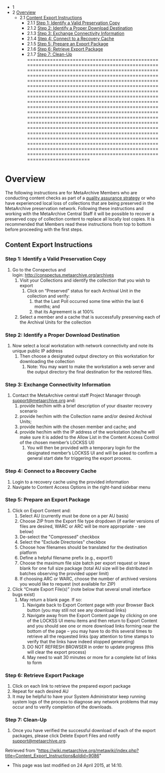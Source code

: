 
* 1
* 2 [Overview](#ContentExportInstructions-Overview)
	+ 2.1 [Content Export Instructions](#ContentExportInstructions-ContentExportInstructions)
		- 2.1.1 [Step 1: Identify a Valid Preservation Copy](#ContentExportInstructions-Step1:IdentifyaValidPreservationCopy)
		- 2.1.2 [Step 2: Identify a Proper Download Destination](#ContentExportInstructions-Step2:IdentifyaProperDownloadDestination)
		- 2.1.3 [Step 3: Exchange Connectivity Information](#ContentExportInstructions-Step3:ExchangeConnectivityInformation)
		- 2.1.4 [Step 4: Connect to a Recovery Cache](#ContentExportInstructions-Step4:ConnecttoaRecoveryCache)
		- 2.1.5 [Step 5: Prepare an Export Package](#ContentExportInstructions-Step5:PrepareanExportPackage)
		- 2.1.6 [Step 6: Retrieve Export Package](#ContentExportInstructions-Step6:RetrieveExportPackage)
		- 2.1.7 [Step 7: Clean-Up](#ContentExportInstructions-Step7:Clean-Up)
================================================================================================================================================================================================================================================================================================================================================================================================================================================================================================================================================================================================================================================================================================================================================================================================================================================================================================================================

Overview
========

The following instructions are for MetaArchive Members who are conducting content checks as part of a [quality assurance strategy](/public-documentation/MetaArchive-Cooperative/Technical-Workflows/MetaArchive-Quality-Assurance-Strategy) or who have experienced local loss of collections that are being preserved in the MetaArchive preservation network. Following these instructions and working with the MetaArchive Central Staff it will be possible to recover a preserved copy of collection content to replace all locally lost copies. It is recommended that Members read these instructions from top to bottom before proceeding with the first steps.

Content Export Instructions
---------------------------

### Step 1: Identify a Valid Preservation Copy

1. Go to the Conspectus and login: <http://conspectus.metaarchive.org/archives>
	1. Visit your Collections and identify the collection that you wish to export
		1. Click on “Preserved” status for each Archival Unit in the collection and verify:
			1. that the Last Poll occurred some time within the last 6 months; and
			2. that its Agreement is at 100%
	2. Select a member and a cache that is successfully preserving each of the Archival Units for the collection

### Step 2: Identify a Proper Download Destination

1. Now select a local workstation with network connectivity and note its unique public IP address
	1. Then choose a designated output directory on this workstation for downloading the collection
		1. Note: You may want to make the workstation a web server and the output directory the final destination for the restored files.

### Step 3: Exchange Connectivity Information

1. Contact the MetaArchive central staff Project Manager through [support@metaarchive.org](mailto:support@metaarchive.org) and:
	1. provide her/him with a brief description of your disaster recovery scenario
	2. provide her/him with the Collection name and/or desired Archival Units;
	3. provide her/him with the chosen member and cache; and
	4. provide her/him with the IP address of the workstation (she/he will make sure it is added to the Allow List in the Content Access Control of the chosen member’s LOCKSS UI)
		1. You will then be provided with a temporary login for the designated member’s LOCKSS UI and will be asked to confirm a general start date for triggering the export process.

### Step 4: Connect to a Recovery Cache

1. Login to a recovery cache using the provided information
2. Navigate to Content Access Options in the right-hand sidebar menu

### Step 5: Prepare an Export Package

1. Click on Export Content and:
	1. Select AU (currently must be done on a per AU basis)
	2. Choose ZIP from the Export file type dropdown (if earlier versions of files are desired, WARC or ARC will be more appropriate - see below)
	3. De-select the "Compressed" checkbox
	4. Select the "Exclude Directories" checkbox
	5. Choose how filenames should be translated for the destination platform
	6. Define a helpful filename prefix (e.g., export1)
	7. Choose the maximum file size batch per export request or leave blank for one full size package (total AU size will be distributed in batches observing the provided upper limit)
	8. If choosing ARC or WARC, choose the number of archived versions you would like to request (not available for ZIP)
2. Click “Create Export File(s)” (note below that several small interface bugs exist)
	1. May return a blank page. If so:
		1. Navigate back to Export Content page with your Browser Back button (you may still not see any download links)
		2. Navigate away from the Export Content page by clicking on one of the LOCKSS UI menu items and then return to Export Content and you should see one or more download links forming near the bottom of the page – you may have to do this several times to retrieve all the requested links (pay attention to time stamps to verify that the links have indeed stopped generating)
		3. DO NOT REFRESH BROWSER in order to update progress (this will clear the export process)
		4. May need to wait 30 minutes or more for a complete list of links to form

### Step 6: Retrieve Export Package

1. Click on each link to retrieve the prepared export package
2. Repeat for each desired AU
3. It may be helpful to have your System Administrator keep running system logs of the process to diagnose any network problems that may occur and to verify completion of the downloads.

### Step 7: Clean-Up

1. Once you have verified the successful download of each of the export packages, please click Delete Export Files and notify [support@metaarchive.org](mailto:support@metaarchive.org).

  
Retrieved from "<https://wiki.metaarchive.org/metawiki/index.php?title=Content_Export_Instructions&oldid=9086>"

* This page was last modified on 24 April 2015, at 14:10.
